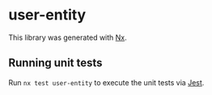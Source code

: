 # user-entity

This library was generated with [Nx](https://nx.dev).

## Running unit tests

Run `nx test user-entity` to execute the unit tests via [Jest](https://jestjs.io).
